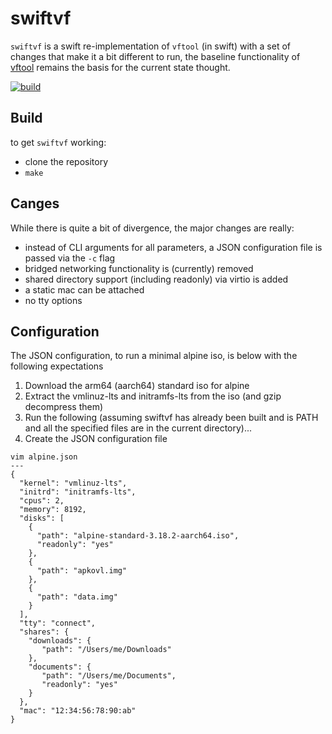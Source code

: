swiftvf
===

`swiftvf` is a swift re-implementation of `vftool` (in swift) with a set of changes that
make it a bit different to run, the baseline functionality of [vftool](https://github.com/evansm7/vftool)
remains the basis for the current state thought.

[![build](https://github.com/enckse/swiftvf/actions/workflows/build.yml/badge.svg)](https://github.com/enckse/vftool/actions/workflows/build.yml)

## Build

to get `swiftvf` working:
- clone the repository
- `make`

## Canges

While there is quite a bit of divergence, the major changes are really:

- instead of CLI arguments for all parameters, a JSON configuration file is
  passed via the `-c` flag
- bridged networking functionality is (currently) removed
- shared directory support (including readonly) via virtio is added
- a static mac can be attached
- no tty options

## Configuration

The JSON configuration, to run a minimal alpine iso, is below with the following
expectations
1. Download the arm64 (aarch64) standard iso for alpine
2. Extract the vmlinuz-lts and initramfs-lts from the iso (and gzip decompress them)
3. Run the following (assuming swiftvf has already been built and is PATH and all the specified files are in the current directory)...
4. Create the JSON configuration file

```
vim alpine.json
---
{
  "kernel": "vmlinuz-lts",
  "initrd": "initramfs-lts",
  "cpus": 2,
  "memory": 8192, 
  "disks": [
    { 
      "path": "alpine-standard-3.18.2-aarch64.iso",
      "readonly": "yes"
    },
    { 
      "path": "apkovl.img"
    },
    { 
      "path": "data.img"
    }
  ],
  "tty": "connect",
  "shares": {
    "downloads": {
       "path": "/Users/me/Downloads"
    },
    "documents": {
       "path": "/Users/me/Documents",
       "readonly": "yes"
    }
  },
  "mac": "12:34:56:78:90:ab"
}
```
